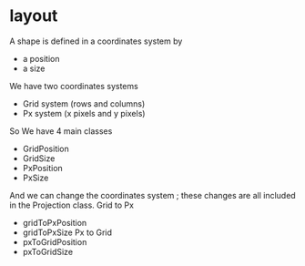 # layout

A shape is defined in a coordinates system by
- a position
- a size

We have two coordinates systems
- Grid system (rows and columns)
- Px system (x pixels and y pixels)

So We have 4 main classes
- GridPosition
- GridSize
- PxPosition
- PxSize

And we can change the coordinates system ; these changes are all included in the Projection class.
Grid to Px
- gridToPxPosition
- gridToPxSize
Px to Grid
- pxToGridPosition
- pxToGridSize